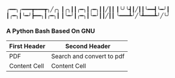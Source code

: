 
╭━━╮╭━━━┳━━━┳╮╱╭╮
┃╭╮┃┃╭━╮┃╭━╮┃┃╱┃┃
┃╰╯╰┫┃╱┃┃╰━━┫╰━╯┃
┃╭━╮┃╰━╯┣━━╮┃╭━╮┃
┃╰━╯┃╭━╮┃╰━╯┃┃╱┃┃
╰━━━┻╯╱╰┻━━━┻╯╱╰╯

### A Python Bash Based On GNU

| First Header  | Second Header |
| ------------- | ------------- |
| PDF  | Search and convert to pdf  |
| Content Cell  | Content Cell  |
